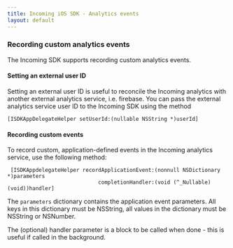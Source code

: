 ```yaml
---
title: Incoming iOS SDK - Analytics events
layout: default 
---
```


### Recording custom analytics events ###

The Incoming SDK supports recording custom analytics events.


#### Setting an external user ID

Setting an external user ID is useful to reconcile the Incoming analytics with another external analytics service, i.e. firebase. 
You can pass the external analytics service user ID to the Incoming SDK using the method

`[ISDKAppDelegateHelper setUserId:(nullable NSString *)userId]`

#### Recording custom events

To record custom, application-defined events in the Incoming analytics service, use the following method:
 
```
 [ISDKAppdelegateHelper recordApplicationEvent:(nonnull NSDictionary *)parameters
					         completionHandler:(void (^_Nullable)(void))handler]
```

The `parameters` dictionary contains the application event parameters. All keys in this dictionary must be NSString, 
all values in the dictionary must be NSString or NSNumber. 

The (optional) handler parameter is a block to be called when done - this is useful if called in the background. 

